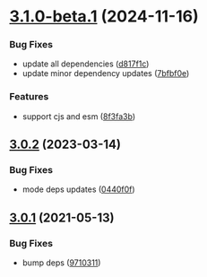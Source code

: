 # [3.1.0-beta.1](https://github.com/matzehecht/koa-oas-router/compare/v3.0.2...v3.1.0-beta.1) (2024-11-16)


### Bug Fixes

* update all dependencies ([d817f1c](https://github.com/matzehecht/koa-oas-router/commit/d817f1ca1398686624ee553e66f68cfaa381b3be))
* update minor dependency updates ([7bfbf0e](https://github.com/matzehecht/koa-oas-router/commit/7bfbf0e3c95acbda85261e6a55992cffa10167ad))


### Features

* support cjs and esm ([8f3fa3b](https://github.com/matzehecht/koa-oas-router/commit/8f3fa3b61811840fbc764014b11c4026bc962656))

## [3.0.2](https://github.com/matzehecht/koa-oas-router/compare/v3.0.1...v3.0.2) (2023-03-14)


### Bug Fixes

* mode deps updates ([0440f0f](https://github.com/matzehecht/koa-oas-router/commit/0440f0f24d987cf7ce2230cc68fea018e65ee673))

## [3.0.1](https://github.com/matzehecht/koa-oas-router/compare/v3.0.0...v3.0.1) (2021-05-13)


### Bug Fixes

* bump deps ([9710311](https://github.com/matzehecht/koa-oas-router/commit/97103111e5699bd0d5da1a4f265b830d253735c7))
